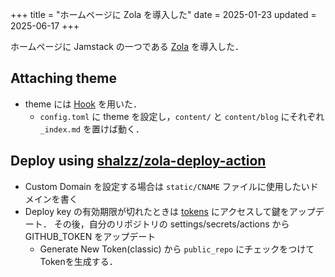 +++
title = "ホームページに Zola を導入した"
date = 2025-01-23
updated = 2025-06-17
+++

ホームページに Jamstack の一つである [Zola](getzola.org) を導入した．

## Attaching theme
- theme には [Hook](https://github.com/InputUsername/zola-hook) を用いた．
    - `config.toml` に theme を設定し，`content/` と `content/blog` にそれぞれ `_index.md` を置けば動く．

## Deploy using [shalzz/zola-deploy-action](https://github.com/shalzz/zola-deploy-action)
- Custom Domain を設定する場合は `static/CNAME` ファイルに使用したいドメインを書く
- Deploy key の有効期限が切れたときは [tokens](https://github.com/settings/tokens) にアクセスして鍵をアップデート．
その後，自分のリポジトリの settings/secrets/actions からGITHUB_TOKEN をアップデート
    - Generate New Token(classic) から `public_repo` にチェックをつけてTokenを生成する．